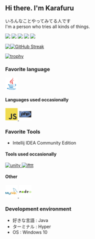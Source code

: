 ## Hi there. I'm Karafuru
いろんなことやってみてる人です  
I'm a person who tries all kinds of things.  

![](http://github-profile-summary-cards.vercel.app/api/cards/stats?username=Karafuru0630XpX&theme=default)
![](http://github-profile-summary-cards.vercel.app/api/cards/productive-time?username=Karafuru0630XpX&theme=default&utcOffset=8)
![](http://github-profile-summary-cards.vercel.app/api/cards/most-commit-language?username=Karafuru0630XpX&theme=default)
![](http://github-profile-summary-cards.vercel.app/api/cards/repos-per-language?username=Karafuru0630XpX&theme=default)
![](https://github-profile-summary-cards.vercel.app/api/cards/profile-details?username=Karafuru0630XpX&theme=vue)

[![GitHub Streak](http://github-readme-streak-stats.herokuapp.com?user=Karafuru0630XpX&theme=%E3%83%87%E3%83%95%E3%82%A9%E3%83%AB%E3%83%88&date_format=%5BY.%5Dn.j)](https://git.io/streak-stats)<a href="https://github.com/anuraghazra/github-readme-stats">
  <img align="left" src="https://github-readme-stats.vercel.app/api/top-langs/?username=Karafuru0630XpX&layout=compact&langs_count=20&exclude_repo=octopress_jp,octopress_en,rcmdnk.github.io,en,octogray_test" />
</a>

[![trophy](https://github-profile-trophy.vercel.app/?username=Karafuru0630XpX)](https://github.com/ryo-ma/github-profile-trophy)


### Favorite language
 <img src="https://raw.githubusercontent.com/devicons/devicon/master/icons/java/java-original.svg" alt="java" width="40" height="40"/> 
 
#### Languages used occasionally
<a href="https://developer.mozilla.org/en-US/docs/Web/JavaScript" target="_blank" rel="noreferrer"> <img src="https://raw.githubusercontent.com/devicons/devicon/master/icons/javascript/javascript-original.svg" alt="javascript" width="40" height="40"/>
 <a href="https://www.php.net" target="_blank" rel="noreferrer"> <img src="https://raw.githubusercontent.com/devicons/devicon/master/icons/php/php-original.svg" alt="php" width="40" height="40"/> </a>
  
### Favorite Tools
- Intellij IDEA Community Edition

#### Tools used occasionally
<a href="https://unity.com/" target="_blank" rel="noreferrer"> <img src="https://www.vectorlogo.zone/logos/unity3d/unity3d-icon.svg" alt="unity" width="40" height="40"/> </a><a href="https://ifttt.com/" target="_blank" rel="noreferrer"> <img src="https://www.vectorlogo.zone/logos/ifttt/ifttt-ar21.svg" alt="ifttt" width="40" height="40"/> </a>
     
#### Other
 <a href="https://www.java.com" target="_blank" rel="noreferrer">
  </a>  </a> <a href="https://www.mysql.com/" target="_blank" rel="noreferrer"> <img src="https://raw.githubusercontent.com/devicons/devicon/master/icons/mysql/mysql-original-wordmark.svg" alt="mysql" width="40" height="40"/> </a> <a href="https://nodejs.org" target="_blank" rel="noreferrer"> <img src="https://raw.githubusercontent.com/devicons/devicon/master/icons/nodejs/nodejs-original-wordmark.svg" alt="nodejs" width="40" height="40"/> </a>
  
### Development environment
- 好きな言語 : Java
- ターミナル : Hyper
- OS : Windows 10
